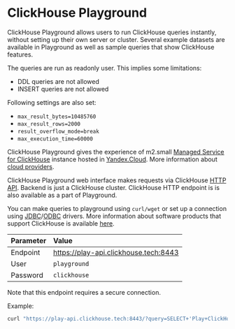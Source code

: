 # ClickHouse Playground

ClickHouse Playground allows users to run ClickHouse queries instantly, without setting up their own server or cluster.
Several example datasets are available in Playground as well as sample queries that show ClickHouse features.

The queries are run as readonly user. This implies some limitations:

- DDL queries are not allowed
- INSERT queries are not allowed

Following settings are also set:
- `max_result_bytes=10485760` 
- `max_result_rows=2000`
- `result_overflow_mode=break`
- `max_execution_time=60000`

ClickHouse Playground gives the experience of m2.small
[Managed Service for ClickHouse](https://cloud.yandex.com/services/managed-clickhouse)
instance hosted in [Yandex.Cloud](https://cloud.yandex.com/).
More information about [cloud providers](../commercial/cloud.md).

ClickHouse Playground web interface makes requests via ClickHouse [HTTP API](../interfaces/http.md).
Backend is just a ClickHouse cluster.
ClickHouse HTTP endpoint is is also available as a part of Playground.

You can make queries to playground using `curl/wget` or set up a connection using [JDBC](../interfaces/jdbc.md)/[ODBC](../interfaces/odbc.md) drivers.
More information about software products that support ClickHouse is available [here](../interfaces/index.md).

| Parameter | Value |  
|:----------|:-------------|
| Endpoint| https://play-api.clickhouse.tech:8443 |
| User  | `playground`  |
| Password  | `clickhouse`  |

Note that this endpoint requires a secure connection.

Example:

```bash
curl "https://play-api.clickhouse.tech:8443/?query=SELECT+'Play+ClickHouse!';&user=playground&password=clickhouse&database=datasets"
```
